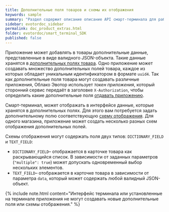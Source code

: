 ```yaml
---
title: Дополнительные поля товаров и схемы их отображения
keywords: sample
summary: "Раздел содержит описание описание API смарт-терминала для работы со схемами и дополнительными полями товаров."
sidebar: evotordoc_sidebar
permalink: doc_product_extras.html
folder: evotordoc/smart_terminal_SDK
published: false
---
```


Приложение может добавлять в товары дополнительные данные, представленные в виде валидного JSON-объекта. Такие данные хранятся в [дополнительных полях товара](https://api.evotor.ru/docs/#tag/Shemy-i-dopolnitelnye-polya-tovarov%2Fpaths%2F~1api.evotor.ru~1api~1v1~1inventories~1stores~1%7BstoreUuid%7D~1products~1extras%2Fpost). Одно приложение может создавать множество дополнительных полей товара, каждое из которых обладает уникальным идентификатором в формате `uuid4`.
Так как дополнительные поля товара могут создавать различные приложения, Облако Эвотор использует *токен приложения*, который сторонний сервис передаёт в заголовке `X-Authorization`, чтобы определить какие дополнительные поля [отдавать приложению](https://api.evotor.ru/docs/#tag/Shemy-i-dopolnitelnye-polya-tovarov%2Fpaths%2F~1api.evotor.ru~1api~1v1~1inventories~1stores~1%7BstoreUuid%7D~1products~1extras%2Fget).

Смарт-терминал, может отображать в интерфейсе данные, которые хранятся в дополнительных полях. Для этого вам потребуется задать дополнительному полю соответствующую [схему отображения](https://api.evotor.ru/docs/#tag/Shemy-i-dopolnitelnye-polya-tovarov%2Fpaths%2F~1api.evotor.ru~1api~1v1~1inventories~1stores~1%7BstoreUuid%7D~1products~1schemes%2Fpost). Для одного магазина, приложение может создать несколько разных схем отображения дополнительных полей.

Схемы отображения могут содержать поля двух типов: `DICTIONARY_FIELD` и `TEXT_FIELD`:
* `DICTIONARY_FIELD`– отображается в карточке товара как раскрывающийся список. В зависимости от заданных параметров (`"multiple": true`) может допускать одновременный выбор нескольких элементов.
* `TEXT_FIELD`– отображается в карточке товара в зависимости от параметра `data`, который может содержать любой валидный JSON-объект.

{% include note.html content="Интерфейс терминала или установленные на терминале приложения не могут создавать новые дополнительные поля или схемы отображения." %}

<!-- Любое приложение может создавать дополнительные поля товаров. Один товар может содержать дополнительные поля разных приложений, токен приложения определяет какое дополнительное поле передаётся в ответ на запрос. Дополнительные поля могут содержать любую информацию, представленную в виде валидного JSON-объекта.

Кроме дополнительных полей приложения могут создавать схемы. Смарт-терминал использует схемы для отображения данных в интерфейсе.

Методы для работы со схемами и дополнительными полями товаров в облаке описаны в [справочнике API](https://api.evotor.ru/docs/#tag/Shemy-i-dopolnitelnye-polya-tovarov).

### Java-приложение

Чтобы получить дополнительное поле товара используйте функцию:

`var productExtras = inventory.getProductExtras(productUID);`

, где:
`productUID`– идентификатор товара в формате uuid4.

Ответ приходит в виде строки, которую тербуется передать в функцию `JSON.parse()`. Ответ функции содержит:

* `productUuid` – идентификатор товара в формате uuid4.
* `fieldValue` - значения дополнительного поля. Используйте метод `extra.fieldValue` чтобы получить значение дополнительного поля.
* `uuid` - идентификатор значения дополнительного поля в формате uuid4.
* `fieldUuid` - идентификатор поля в схеме в формате uuid4.
* `name` - название поля поля в схеме в строковом формате. Используйте его вместе с `fieldUuid`.


Чтобы получить схему, в которой отображается дополнительное поле, используйте функцию:

`var fieldJson = inventory.getField(extra.fieldUuid);`

, где:
`fieldUuid` - идентификатор поля в схеме в формате uuid4.

Ответ приходит в виде строки, которую тербуется передать в функцию `JSON.parse()`. Ответ функции содержит:

* `uuid` - идентификатор поля в схеме, в формате uuid4.
* `name` - название поля в схеме.
* `title` - Заголок схемы, который отображается в интерфейсе.
* `type` - тип схемы: `TEXT_FIELD` (текстовое поле) или `DICTIONARY_FIELD` (справочник).

Текстовое поле может содержать поле `data` с валидным JSON-объектом.

Поле справочника может содержать:

* `multiple` – флажок (boolean) задаёт возможность выбора нескольких значений из списака;
* `items` - массив возможных значений справочника:
    * `value` – значение;
    * `title` – наименование значения в интерфейсе;
    * `data` - любой валидный JSON.

Вы можете добавить дополнительное поле если [подпишетесь на событие](./doc_integrated_app_points.html), например, `evo.receipt.beforeProductAdded`. В этом случае, чтобы добавить позицию в рамках определённого отдела магазина, используйте функицю:
`receipt.addPositionExtraDescription(fieldUuid: String, extraDescription: String)`

, где:
`fieldUuid` – идентификатор отдела в формате uuid4.
`description` – описание отдела, которое отображается в интерфейсе и чеке.

Чтобы продолжить работу приложения вызовите `pushNext()`, в противном случае смарт-терминал будет ожидать ответа от приложения.

> {% include note.html content="Если полученные дополнительные поля пустые сразу вызывайте `pushNext()`."%}

Если пользователю необходимо выбрать одно из нескольких значений дополнительных полей используйте:

``` java
var receipt = require('receiptControl');
var navigation = require('navigation');
var logger = require('logger');
var inventory = require('inventory');
var description = {
"dialogType" : "singleChoice", // Тип диалога с выбором. Сейчас поддерживается только singleChoice (единственный вариант).
"dialogTitle" : "Title",
"dialogList" : [], // Список отображаемых значений в строковом формате.
"dialogJsCallback" : // Скрипт, который вызывается по нажатию кнопки выбора какого-либо значения.
logger.log(pos); // Переменная pos.
jsonExtraItems = JSON.parse(jsonExtraItems);
jsonValueList = JSON.parse(jsonValueList);
jsonTitleList = JSON.parse(jsonTitleList);
receipt.addExtraReceiptData(JSON.stringify(jsonExtraItems[pos]));
receipt.addPositionExtraDescription(JSON.stringify(jsonValueList[pos]), jsonTitleList[pos]); // Передаёт значение, которое выбрал пользователь.
navigation.pushNext();,
"dialogJsCallbackParamName" : "pos", // Задаёт переменную, которая содержит выбор пользователя. В данном примере используется переменная pos.
"dialogJsCallbackValues" : { }// Содержит все параметры скрипта dialogJsCallback. Параметры заданы парами "ключ - значение".
};
var list = '[]';
var i, jsonDesc, jsonValueList, jsonTitleList, jsonExtraItems;
var appUuid = "test-app";
var code = "4";
var productUID; // Переменную достаточно объявить. Значение заполнится автоматически из товара, который добавлял пользователь.
function handleMoment(context, navigation) { // Функция обработки.
logger.log(receipt.getReceipt());
jsonDesc = JSON.parse(description);
jsonValueList = JSON.parse(list);
jsonTitleList = JSON.parse(list);
if(productUID == null)
{ // если идентификатор не нулевой, тогда используется logger.log("without product uuid"); navigation.pushNext(); return;
}
var productExtras = inventory.getProductExtras(productUID); // Получает дополнительные поля товара.
if (typeof productExtras[1] === 'undefined')
{ logger.log("productExtras is undefined"); navigation.pushNext(); return; }
logger.log(productExtras);
var extra = JSON.parse(productExtras[1]);
if (typeof extra === 'undefined')
{ logger.log("extra is undefined"); navigation.pushNext(); return; }
logger.log(extra);
logger.log(extra.fieldUuid);
var fieldJson = inventory.getField(extra.fieldUuid); // Получает схему поля.
var field = JSON.parse(fieldJson);
logger.log(field);
logger.log(field.type);
if (typeof field === 'undefined') {
logger.log("field undefined");
var data =
{ "value": extra.fieldValue, "data": extra.data }
;
logger.log(JSON.stringify(data));
receipt.addExtraReceiptData(JSON.stringify(data));
receipt.addPositionExtraText(positionUuid, JSON.stringify(extra.fieldValue));
navigation.pushNext();
}
else if (field.type == "DICTIONARY_FIELD"){ // Определяет тип поля. Если задан тип DICTIONARY_FIELD, требуется обработать содержимое.
logger.log("dictionary field");
jsonExtraItems = JSON.parse("[]");
logger.log(field.items);
for (i in field.items){// Обрабатывает значения поля DICTIONARY_FIELD и создаёт массивы названий и значений
var item = field.items[i];
logger.log("item: " + item);
jsonExtraItems.push(item);
logger.log("title: " + item.title);
logger.log("value: " + item.value);
jsonTitleList.push(item.title);// Наполняет значениями переменных.
jsonValueList.push(item.value);// Наполняет значениями переменных.
}
jsonDesc.dialogList = jsonTitleList; // Задаёт значение элементов списка dialogList, которые которые отображаются в интерфейсе.
jsonDesc.dialogJsCallbackValues.jsonExtraItems = JSON.stringify(jsonExtraItems); // Задаёт переменные, которые передаются dialogJsCallback
jsonDesc.dialogJsCallbackValues.jsonTitleList = JSON.stringify(jsonTitleList); // Задаёт переменные, которые передаются dialogJsCallback
jsonDesc.dialogJsCallbackValues.jsonValueList = JSON.stringify(jsonValueList); // Задаёт переменные, которые передаются dialogJsCallback
navigation.pushDialog(jsonDesc); // Объект, полученный из описания, после заполнения переменными.
} else
{ logger.log("not dictionary field"); navigation.pushNext(); }
}
```



Примечания:
1. Чтобы приложение webview могло делать запросы к облаку - нужно его хотя бы раз запустить из врезки на кассе (связано с получением токена от api кассы, с которым на уровне терминала подписываются запросы к Core; если запустить сразу с лаучерной иконки - Core ответит 403 из-за проблем с расшифровкой без токена)
2. Кнопка Оплатить может блокироваться если приложение собрано с неправильными интент-фильтрами
3. Чтобы получить значение экстра поля нужно 2 раза парсить:
var fieldValue = JSON.parse( JSON.parse( inventory.getProductExtras( receiptPositions[i].uuid)[0] ).fieldValue);
Как результата и в том и в другом случае, позиция должна быть добавлена addPositionExtraDescription под определенным отделом если он есть, и без отдела если его нет в чек, а затем попасть список позиций чека в интерфейсе набития чека. -->
